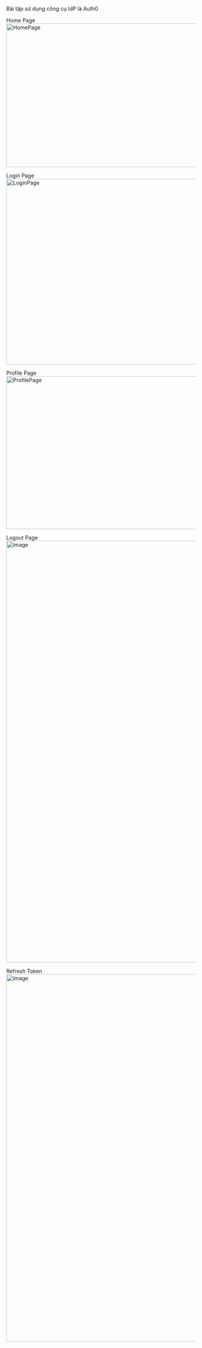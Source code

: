 Bài tập sử dụng công cụ IdP là Auth0

Home Page
<img width="959" height="382" alt="HomePage" src="https://github.com/user-attachments/assets/bf433a1c-6451-466e-8ebc-692125bf6f83" />


Login Page
<img width="959" height="494" alt="LoginPage" src="https://github.com/user-attachments/assets/fb24961b-8905-4ab2-8bca-7522490d5e59" />


Profile Page
<img width="959" height="407" alt="ProfilePage" src="https://github.com/user-attachments/assets/2cb696db-ca0b-4870-89f4-233f61eb0d25" />


Logout Page
<img width="2239" height="1122" alt="image" src="https://github.com/user-attachments/assets/ddbd1ce4-1502-4cb6-a401-bc770fc87beb" />


Refresh Token
<img width="2239" height="977" alt="image" src="https://github.com/user-attachments/assets/219fbca0-130f-4e1f-89fc-fdca500a1760" />


